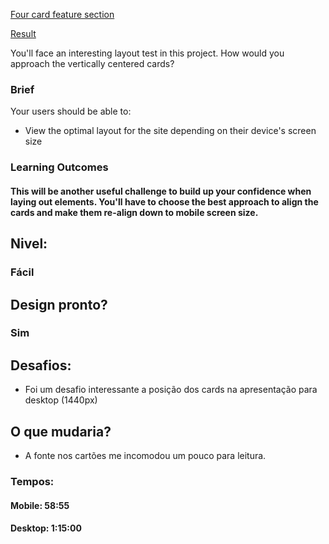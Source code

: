 [Four card feature section](https://www.frontendmentor.io/challenges/four-card-feature-section-weK1eFYK/hub/four-card-feature-section-Y7rnMjs8I)


[Result](https://leonardoth.github.io/Four-card-feature-section/)


You'll face an interesting layout test in this project. How would you approach the vertically centered cards?

### Brief

Your users should be able to:

- View the optimal layout for the site depending on their device's screen size

### Learning Outcomes

#### This will be another useful challenge to build up your confidence when laying out elements. You'll have to choose the best approach to align the cards and make them re-align down to mobile screen size.

## Nivel:

### Fácil

## Design pronto?

### Sim

## Desafios:

- Foi um desafio interessante a posição dos cards na apresentação para desktop (1440px)

## O que mudaria?

- A fonte nos cartões me incomodou um pouco para leitura.

### Tempos:

#### Mobile: 58:55

#### Desktop: 1:15:00
